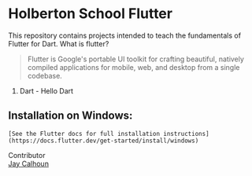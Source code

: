 Holberton School Flutter
===========================

This repository contains projects intended to teach the fundamentals of Flutter for Dart. What is flutter? 
>Flutter is Google's portable UI toolkit for crafting beautiful, natively compiled applications for mobile, web, and desktop from a single codebase.

1. Dart - Hello Dart

Installation on Windows:
-----

```
[See the Flutter docs for full installation instructions](https://docs.flutter.dev/get-started/install/windows)
```

Contributor
<br>
[Jay Calhoun](https://www.github.com/Valinor13)